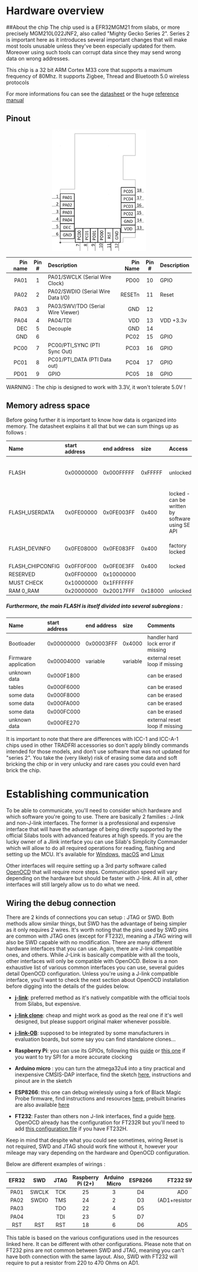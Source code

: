 # <a>Hardware overview</a>
##About the chip
The chip used is a EFR32MGM21 from silabs, or more precisely MGM210L022JNF2, also called "Mighty Gecko Series 2".
Series 2 is important here as it introduces several important changes that will make most tools unusable unless they've been especially updated for them. Moreover using such tools can corrupt data since they may send wrong data on wrong addresses.

This chip is a 32 bit ARM Cortex M33 core that supports a maximum frequency of 80Mhz. It supports Zigbee, Thread and Bluetooth 5.0 wireless protocols

For more informations fou can see the [datasheet](https://www.silabs.com/documents/public/data-sheets/efr32mg21-datasheet.pdf) or the huge [reference manual](https://www.silabs.com/documents/public/reference-manuals/efr32xg21-rm.pdf)

## Pinout
<p align="center">
<img src="EFR32MG21pinout.png" width="256">
</p>

Pin name| Pin # |Description|Pin Name| Pin # | Description
--:|:--:|:--|--:|:--:|:--|
PA01|1|PA01/SWCLK (Serial Wire Clock)| PD00|10|GPIO
PA02|2|PA02/SWDIO (Serial Wire Data I/O)|RESETn|11| Reset
PA03|3|PA03/SWV/TDO (Serial Wire Viewer)|GND|12|
PA04|4|PA04/TDI|VDD|13|VDD +3.3v
DEC|5|Decouple|GND|14|
GND|6||PC02|15|GPIO
PC00|7|PC00/PTI_SYNC (PTI Sync Out)|PC03|16|GPIO
PC01|8|PC01/PTI_DATA (PTI Data out)|PC04|17|GPIO
PD01|9|GPIO|PC05|18| GPIO



WARNING : The chip is designed to work with 3.3V, it won't tolerate 5.0V !

## Memory adress space

Before going further it is important to know how data is organized into memory. The datasheet explains it all that but we can sum things up as follows :

|Name |start address |end address | size | Access | Comments
|:--|:--|:--|:--|:--|:--|
|FLASH|0x00000000| 0x000FFFFF	| 0xFFFFF | unlocked| se table below for the detail of its subregions
|FLASH_USERDATA|	0x0FE00000|0x0FE003FF|0x400|locked - can be written by software using SE API| used in TRADFRI to set the device model
|FLASH_DEVINFO|0x0FE08000|0x0FE083FF|0x400|factory locked| contains informations about chip model
|FLASH_CHIPCONFIG|0x0FF0F000|0x0FE0E3FF| 0x400|locked|
|RESERVED|0x0FF00000|0x10000000||
|MUST CHECK|0x10000000|0x1FFFFFFF||
|RAM 0_RAM|0x20000000|0x20017FFF|	0x18000|unlocked|

##### Furthermore, the main FLASH is itself divided into several subregions :

|Name |start address |end address | size | Comments
|:--|:--|:--|:--|:--|
|Bootloader|0x00000000|0x00003FFF|0x4000|handler hard lock error if missing
|Firmware application|0x00004000|variable|variable|external reset loop if missing
|unknown data|0x000F1800|||can be erased
|tables|0x000F6000|||can be erased
some data|0x000F8000|||can be erased
some data|0x000FA000|||can be erased
some data|0x000FC000|||can be erased
unknown data|0x000FE270|||	external reset loop if missing

It is important to note that there are differences with ICC-1 and ICC-A-1 chips used in other TRADFRI accessories so don't apply blindly commands intended for those models, and don't use software that was not updated for "series 2". You take the (very likely) risk of erasing some data and soft bricking the chip or in very unlucky and rare cases you could even hard brick the chip.





# <a>Establishing communication</a>
To be able to communicate, you'll need to consider which hardware and which software you're going to use.
There are basically 2 families : J-link and non-J-link interfaces. The former is a professional and expensive interface that will have the advantage of being directly supported by the official Silabs tools with advanced features at high speeds.
If you are the lucky owner of a Jlink interface you can use Silab's Simplicity Commander which will allow to do all required operations for reading, flashing and setting up the MCU.
It's available for [Windows](https://www.silabs.com/documents/public/software/SimplicityCommander-Windows.zip), [macOS](https://www.silabs.com/documents/public/software/SimplicityCommander-Mac.zip) and [Linux](https://www.silabs.com/documents/public/software/SimplicityCommander-Linux.zip)


Other interfaces will require setting up a 3rd party software called [OpenOCD](https://openocd.org) that will require more steps.
Communication speed will vary depending on the hardware but should be faster with J-link.
All in all, other interfaces will still largely allow us to do what we need.

## Wiring the debug connection

There are 2 kinds of connections you can setup : JTAG or SWD.
Both methods allow similar things, but SWD has the advantage of being simpler as it only requires 2 wires.
It's worth noting that the pins used by SWD pins are common with JTAG ones (except for FT232), meaning a JTAG wiring will also be SWD capable with no modification.
There are many different hardware interfaces that you can use. Again, there are J-link compatible ones, and others. While J-Link is basically compatible with all the tools, other interfaces will only be compatible with OpenOCD.
Below is a non exhaustive list of various common interfaces you can use, several guides detail OpenOCD configuration. Unless you're using a J-link compatible interface, you'll want to check the next section about OpenOCD installation before digging into the details of the guides below.


* [**j-link**](https://www.segger.com/products/debug-probes/j-link/models/j-link-base/): preferred method as it's natively compatible with the official tools from Silabs, but expensive.

* [**j-link clone**](https://www.segger.com/products/debug-probes/j-link/models/other-j-links/st-link-on-board/): cheap and might work as good as the real one if it's well designed, but please support original maker whenever possible.

* [**j-link-OB**](https://www.segger.com/products/debug-probes/j-link/models/j-link-ob/ ): supposed to be integrated by some manufacturers in evaluation boards, but some say you can find standalone clones…

* **Raspberry Pi**: you can use its GPIOs, following this [guide](https://learn.adafruit.com/programming-microcontrollers-using-openocd-on-raspberry-pi) or [this one](https://www.pcbway.com/blog/technology/OpenOCD_on_Raspberry_Pi__Better_with_SWD_on_SPI.html) if you want to try SPI for a more accurate clocking

* **Arduino micro** : you can turn the atmega32u4 into a tiny practical and inexpensive CMSIS-DAP interface, find the sketch [here](https://github.com/myelin/arduino-cmsis-dap), instructions and pinout are in the sketch

* **ESP8266**: this one can debug wirelessly using a fork of Black Magic Probe firmware, find instructions and resources [here](https://github.com/walmis/blackmagic-espidf.git), prebuilt binaries are also available [here](https://github.com/J-Wrobel/blackmagic-espidf/tree/master/bins)

* **FT232**: Faster than others non J-link interfaces, find a guide [here](https://www.allaboutcircuits.com/technical-articles/getting-started-with-openocd-using-ft2232h-adapter-for-swd-debugging/). OpenOCD already has the configuration for FT232R but you'll need to add [this configuration file](https://github.com/unprovable/FTDI-Oh-My/blob/master/FT232H-openOCD.cfg) if you have FT232H.


Keep in mind that despite what you could see sometimes, wiring Reset is not required, SWD and JTAG should work fine without it, however your mileage may vary depending on the hardware and OpenOCD configuration.

Below are different examples of wirings :

|EFR32	|SWD|JTAG|Raspberry Pi (2+)|Arduino Micro|ESP8266|FT232 SWD|FT232 JTAG
|:-:|:-:|:-:|:-:|:-:|:-:|:-:|:-:|
|PA01|SWCLK|TCK	|25	|3|D4|AD0|AD0|
|PA02|SWDIO|TMS	|24	|2|D3|(AD1+resistor)+AD2|AD3
|PA03||TDO|	22	|4|D5||AD2
|PA04||TDI|	23	|5|D7||AD1||TDI|
|RST|RST|RST|	18	|6|D6|AD5|AD5

This table is based on the various configurations used in the resources linked here. It can be different with other configurations.
Please note that on FT232 pins are not common between SWD and JTAG, meaning you can't have both connection with the same layout. Also, SWD with FT232 will require to put a resistor from 220 to 470 Ohms on AD1.
